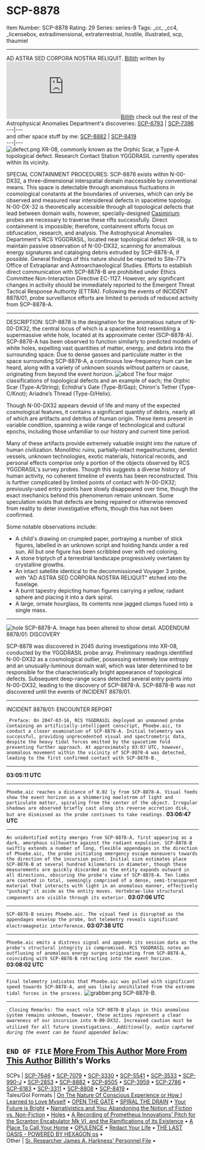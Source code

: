 # SCP-8878
Item Number: SCP-8878
Rating: 29
Series: series-9
Tags: _cc, _cc4, _licensebox, extradimensional, extraterrestrial, hostile, illustrated, scp, thaumiel

---

AD ASTRA SED CORPORA NOSTRA RELIQUIT.
[Billith](javascript:;)
written by [![Billith](https://www.wikidot.com/avatar.php?userid=3042342&amp;size=small&amp;timestamp=1749928551)](http://www.wikidot.com/user:info/billith)[Billith](http://www.wikidot.com/user:info/billith)
check out the rest of the Astrophysical Anomalies Department's discoveries:
[SCP-6793](/scp-6793) | [SCP-7396](/scp-7396)  
---|---  
and other space stuff by me:
[SCP-8882](/scp-8882) | [SCP-8419](/scp-8419)  
---|---  
![defect.png](http://scp-sandbox-3.wikidot.com/local--files/sgc2c/defect.png)
XR-08, commonly known as the Orphic Scar, a Type-A topological defect. Research Contact Station YGGDRASIL currently operates within its vicinity.
  
  

SPECIAL CONTAINMENT PROCEDURES: SCP-8878 exists within N-00-DX32, a three-dimensional interspatial domain inaccessible by conventional means. This space is detectable through anomalous fluctuations in cosmological constants at the boundaries of universes, which can only be observed and measured near intersidereal defects in spacetime topology. N-00-DX-32 is theoretically accessible through all topological defects that lead between domain walls, however, specially-designed [Casimirium](https://scp-wiki.wikidot.com/billiths-proposal) probes are necessary to traverse these rifts successfully. Direct containment is impossible; therefore, containment efforts focus on obfuscation, research, and analysis.
The Astrophysical Anomalies Department's RCS YGGDRASIL, located near topological defect XR-08, is to maintain passive observation of N-00-DX32, scanning for anomalous energy signatures and cataloging debris extruded by SCP-8878-A, if possible. General findings of this nature should be reported to Site-77’s Office of Extraplanar and Astroarchaeological Studies.
Efforts to establish direct communication with SCP-8878-B are prohibited under Ethics Committee Non-Interaction Directive EC-1127. However, any significant changes in activity should be immediately reported to the Emergent Threat Tactical Response Authority (ETTRA).
Following the events of INCIDENT 8878/01, probe surveillance efforts are limited to periods of reduced activity from SCP-8878-A.
  

* * *
DESCRIPTION: SCP-8878 is the designation for the anomalous nature of N-00-DX32, the central locus of which is a spacetime fold resembling a supermassive white hole, located at its approximate center (SCP-8878-A). SCP-8878-A has been observed to function similarly to predicted models of white holes, expelling vast quantities of matter, energy, and debris into the surrounding space. Due to dense gasses and particulate matter in the space surrounding SCP-8878-A, a continuous low-frequency hum can be heard, along with a variety of unknown sounds without pattern or cause, originating from beyond the event horizon.
![abcd](http://scp-sandbox-3.wikidot.com/local--files/sgc2c/abcd)
The four major classifications of topological defects and an example of each; the Orphic Scar (Type-A/String); Echidna's Gate (Type-B/Gap); Chiron's Tether (Type-C/Knot); Ariadne’s Thread (Type-D/Helix).
  
Though N-00-DX32 appears devoid of life and many of the expected cosmological features, it contains a significant quantity of debris, nearly all of which are artifacts and detritus of human origin. These items present in variable condition, spanning a wide range of technological and cultural epochs, including those unfamiliar to our history and current time period.  
  
Many of these artifacts provide extremely valuable insight into the nature of human civilization. Monolithic ruins, partially-intact megastructures, derelict vessels, unknown technologies, exotic materials, historical records, and personal effects comprise only a portion of the objects observed by RCS YGGDRASIL's survey probes. Though this suggests a diverse history of human activity, no coherent timeline of events has been reconstructed. This is further complicated by limited points of contact with N-00-DX32; previously-used entry points have slowly disappeared over time, though the exact mechanics behind this phenomenon remain unknown. Some speculation exists that defects are being repaired or otherwise removed from reality to deter investigative efforts, though this has not been confirmed.  
  
Some notable observations include:
  * A child's drawing on crumpled paper, portraying a number of stick figures, labelled in an unknown script and holding hands under a red sun. All but one figure has been scribbled over with red coloring.
  * A stone triptych of a terrestrial landscape progressively overtaken by crystalline growths.
  * An intact satellite identical to the decommissioned Voyager 3 probe, with "AD ASTRA SED CORPORA NOSTRA RELIQUIT" etched into the fuselage.
  * A burnt tapestry depicting human figures carrying a yellow, radiant sphere and placing it into a dark spiral.
  * A large, ornate hourglass, its contents now jagged clumps fused into a single mass.

  

* * *
![hole](http://scp-sandbox-3.wikidot.com/local--files/sgc2c/hole)
SCP-8878-A. Image has been altered to show detail.
ADDENDUM 8878/01: DISCOVERY  

SCP-8878 was discovered in 2045 during investigations into XR-08, conducted by the YGGDRASIL probe array. Preliminary readings identified N-00-DX32 as a cosmological outlier, possessing extremely low entropy and an unusually-luminous domain wall, which was later determined to be responsible for the characteristically bright appearance of topological defects. Subsequent deep-range scans detected several entry points into N-00-DX32, leading to the discovery of SCP-8878-A.
SCP-8878-B was not discovered until the events of INCIDENT 8878/01.
  

* * *
  
INCIDENT 8878/01: ENCOUNTER REPORT  

`_Preface: On 2047-03-16, RCS YGGDRASIL deployed an unmanned probe containing an artificially-intelligent conscript, Phoebe.aic, to conduct a closer examination of SCP-8878-A. Initial telemetry was successful, providing unprecedented visual and spectrometric data, despite the heavy tidal forces emitted by the spacetime fold preventing further approach. At approximately 03:07 UTC, however, anomalous movement within the vicinity of SCP-8878-A was detected, leading to the first confirmed contact with SCP-8878-B._`
* * *
**03:05:11 UTC**
* * *
`Phoebe.aic reaches a distance of 0.02 ly from SCP-8878-A. Visual feeds show the event horizon as a shimmering maelstrom of light and particulate matter, spiraling from the center of the object. Irregular shadows are observed briefly cast along its reverse accretion disk, but are dismissed as the probe continues to take readings.`
**03:06:47 UTC**
* * *
`An unidentified entity emerges from SCP-8878-A, first appearing as a dark, amorphous silhouette against the radiant expulsion. SCP-8878-B swiftly extends a number of long, flexible appendages in the direction of Phoebe.aic, the probe initiating emergency escape maneuvers towards the direction of the incursion point. Initial size estimates place SCP-8878-B at several hundred kilometers in diameter, though these measurements are quickly discarded as the entity expands outward in all directions, obscuring the probe's view of SCP-8878-A. Ten limbs are counted in total, seemingly comprised of a dense, semi-transparent material that interacts with light in an anomalous manner, effectively "pushing" it aside as the entity moves. Vertebrae-like structural components are visible through its exterior.`
**03:07:06 UTC**
* * *
`SCP-8878-B seizes Phoebe.aic. The visual feed is disrupted as the appendages envelop the probe, but telemetry reveals significant electromagnetic interference.`
**03:07:38 UTC**
* * *
`Phoebe.aic emits a distress signal and appends its session data as the probe's structural integrity is compromised. RCS YGGDRASIL notes an outfluxing of anomalous energy surges originating from SCP-8878-A, coinciding with SCP-8878-B retracting into the event horizon.`
**03:08:02 UTC**
* * *
`Final telemetry indicates that Phoebe.aic was pulled with significant speed towards SCP-8878-A, and was likely annihilated from the extreme tidal forces in the process.`
![grabber.png](http://scp-sandbox-3.wikidot.com/local--files/sgc2c/grabber.png)
SCP-8878-B.
* * *
  
`_Closing Remarks: The exact role SCP-8878-B plays in this anomalous system remains unknown, however, these actions represent a clear awareness of our incursion into N-00-DX32. Increased caution must be utilized for all future investigations._`
_`Additionally, audio captured during the event can be found appended below:`_  

  
  
  

`END OF FILE`
[More From This Author](javascript:;)
[More From This Author](javascript:;)
Billith's Works  
---  
SCPs |  [SCP-7646](/scp-7646) • [SCP-7079](/scp-7079) • [SCP-3330](/scp-3330) • [SCP-5541](/scp-5541) • [SCP-3533](/scp-3533) • [SCP-990-J](/scp-990-j) • [SCP-2853](/scp-2853) • [SCP-8882](/scp-8882) • [SCP-8505](/scp-8505) • [SCP-3959](/scp-3959) • [SCP-2786](/scp-2786) • [SCP-6183](/scp-6183) • [SCP-3311](/scp-3311) • [SCP-8808](/scp-8808) • [SCP-8419](/scp-8419) •  
Tales/GoI Formats |  [On The Nature Of Conscious Experience or How I Learned to Love Myself](/on-the-nature-of-conscious-experience) • [OPEN THE GATE](/open-the-gate) • [SPIRAL THE DRAIN](/spiral-the-drain) • [Your Future is Bright](/your-future-is-bright) • [Narrativistics and You: Abandoning the Notion of Fiction vs. Non-Fiction](/narrativistics-and-you) • [Holes](/holes) • [A Recording of Prometheus Innovations' Pitch for the Scranton Encabulator Mk VI, and the Ramifications of its Existence](/scranton-encabulator) • [A Place To Call Your Home](/a-place-to-call-your-home) • [OPULENCE](/opulence) • [Redact Your Life](/redact-your-life) • [THE LAST OASIS - POWERED BY HEXAGON os](/the-last-oasis) •  
Other |  [Sr. Researcher James A. Harkness' Personnel File](/sr-researcher-james-a-harkness-personnel-file) •  
  